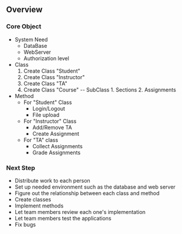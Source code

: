 ## Overview
### Core Object
- System Need
	- DataBase
	- WebServer
	- Authorization level 
- Class
	1. Create Class "Student"
	2. Create Class "Instructor" 
	3. Create Class "TA"
	4. Create Class "Course"
		-- SubClass
			1. Sections
			2. Assignments
- Method
	- For "Student" Class
		- Login/Logout
		- File upload
	- For "Instructor" Class
		- Add/Remove TA
		- Create Assignment
	 - For "TA" class
		- Collect Assignments
		- Grade Assignments
### Next Step
- Distribute work to each person
- Set up needed environment such as the database and web server
- Figure out the relationship between each class and method
- Create classes
- Implement methods
- Let team members review each one's implementation
- Let team members test the applications
- Fix bugs


